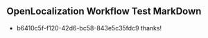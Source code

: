 ## OpenLocalization Workflow Test MarkDown
* b6410c5f-f120-42d6-bc58-843e5c35fdc9 thanks!

<!--HONumber=Aug16_HO3-->


